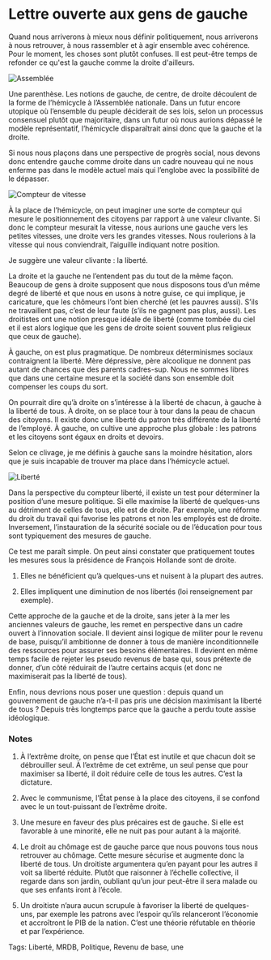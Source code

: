# Lettre ouverte aux gens de gauche

Quand nous arriverons à mieux nous définir politiquement, nous arriverons à nous retrouver, à nous rassembler et à agir ensemble avec cohérence. Pour le moment, les choses sont plutôt confuses. Il est peut-être temps de refonder ce qu'est la gauche comme la droite d'ailleurs.

![Assemblée](http://tcrouzet.comhttps://tcrouzet.com/images_tc/2016/03/assemble1-600x426.png)

Une parenthèse. Les notions de gauche, de centre, de droite découlent de la forme de l’hémicycle à l’Assemblée nationale. Dans un futur encore utopique où l’ensemble du peuple déciderait de ses lois, selon un processus consensuel plutôt que majoritaire, dans un futur où nous aurions dépassé le modèle représentatif, l’hémicycle disparaîtrait ainsi donc que la gauche et la droite.

Si nous nous plaçons dans une perspective de progrès social, nous devons donc entendre gauche comme droite dans un cadre nouveau qui ne nous enferme pas dans le modèle actuel mais qui l’englobe avec la possibilité de le dépasser.

![Compteur de vitesse](http://tcrouzet.comhttps://tcrouzet.com/images_tc/2016/03/assemble2.png)

À la place de l’hémicycle, on peut imaginer une sorte de compteur qui mesure le positionnement des citoyens par rapport à une valeur clivante. Si donc le compteur mesurait la vitesse, nous aurions une gauche vers les petites vitesses, une droite vers les grandes vitesses. Nous roulerions à la vitesse qui nous conviendrait, l’aiguille indiquant notre position.

Je suggère une valeur clivante : la liberté.

La droite et la gauche ne l’entendent pas du tout de la même façon. Beaucoup de gens à droite supposent que nous disposons tous d’un même degré de liberté et que nous en usons à notre guise, ce qui implique, je caricature, que les chômeurs l’ont bien cherché (et les pauvres aussi). S’ils ne travaillent pas, c’est de leur faute (s’ils ne gagnent pas plus, aussi). Les droitistes ont une notion presque idéale de liberté (comme tombée du ciel et il est alors logique que les gens de droite soient souvent plus religieux que ceux de gauche).

À gauche, on est plus pragmatique. De nombreux déterminismes sociaux contraignent la liberté. Mère dépressive, père alcoolique ne donnent pas autant de chances que des parents cadres-sup. Nous ne sommes libres que dans une certaine mesure et la société dans son ensemble doit compenser les coups du sort.

On pourrait dire qu’à droite on s’intéresse à la liberté de chacun, à gauche à la liberté de tous. À droite, on se place tour à tour dans la peau de chacun des citoyens. Il existe donc une liberté du patron très différente de la liberté de l’employé. À gauche, on cultive une approche plus globale : les patrons et les citoyens sont égaux en droits et devoirs. 

Selon ce clivage, je me définis à gauche sans la moindre hésitation, alors que je suis incapable de trouver ma place dans l’hémicycle actuel.

![Liberté](http://tcrouzet.comhttps://tcrouzet.com/images_tc/2016/03/assemble3.png)

Dans la perspective du compteur liberté, il existe un test pour déterminer la position d’une mesure politique. Si elle maximise la liberté de quelques-uns au détriment de celles de tous, elle est de droite. Par exemple, une réforme du droit du travail qui favorise les patrons et non les employés est de droite. Inversement, l’instauration de la sécurité sociale ou de l’éducation pour tous sont typiquement des mesures de gauche.

Ce test me paraît simple. On peut ainsi constater que pratiquement toutes les mesures sous la présidence de François Hollande sont de droite.

1. Elles ne bénéficient qu’à quelques-uns et nuisent à la plupart des autres.

2. Elles impliquent une diminution de nos libertés (loi renseignement par exemple).

Cette approche de la gauche et de la droite, sans jeter à la mer les anciennes valeurs de gauche, les remet en perspective dans un cadre ouvert à l’innovation sociale. Il devient ainsi logique de militer pour le revenu de base, puisqu’il ambitionne de donner à tous de manière inconditionnelle des ressources pour assurer ses besoins élémentaires. Il devient en même temps facile de rejeter les pseudo revenus de base qui, sous prétexte de donner, d’un côté réduirait de l’autre certains acquis (et donc ne maximiserait pas la liberté de tous).

Enfin, nous devrions nous poser une question : depuis quand un gouvernement de gauche n’a-t-il pas pris une décision maximisant la liberté de tous ? Depuis très longtemps parce que la gauche a perdu toute assise idéologique.

### Notes

1. À l’extrême droite, on pense que l’État est inutile et que chacun doit se débrouiller seul. À l’extrême de cet extrême, un seul pense que pour maximiser sa liberté, il doit réduire celle de tous les autres. C’est la dictature.

2. Avec le communisme, l’État pense à la place des citoyens, il se confond avec le un tout-puissant de l’extrême droite.

3. Une mesure en faveur des plus précaires est de gauche. Si elle est favorable à une minorité, elle ne nuit pas pour autant à la majorité.

4. Le droit au chômage est de gauche parce que nous pouvons tous nous retrouver au chômage. Cette mesure sécurise et augmente donc la liberté de tous. Un droitiste argumentera qu’en payant pour les autres il voit sa liberté réduite. Plutôt que raisonner à l’échelle collective, il regarde dans son jardin, oubliant qu’un jour peut-être il sera malade ou que ses enfants iront à l’école.

5. Un droitiste n’aura aucun scrupule à favoriser la liberté de quelques-uns, par exemple les patrons avec l’espoir qu’ils relanceront l’économie et accroîtront le PIB de la nation. C’est une théorie réfutable en théorie et par l’expérience.

Tags: Liberté, MRDB, Politique, Revenu de base, une